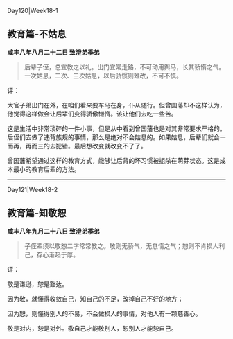 Day120|Week18-1

## 教育篇-不姑息

**咸丰八年八月二十二日 致澄弟季弟**

>后辈子侄，总宜教之以礼。出门宜常走路，不可动用舆马，长其骄惰之气。一次姑息，二次、三次姑息，以后骄惯则难改，不可不慎。

评：

大官子弟出门在外，在咱们看来要车马在身，仆从随行。但曾国藩却不这样认为，他觉得这样做会让后辈们变得骄傲懒惰。该让他们去吃一些苦。

这是生活中非常琐碎的一件小事，但是从中看到曾国藩也是对其非常要求严格的。后侄们去做了违背族规的事情，那么是绝对不会姑息的。如果姑息，后辈们就会一而再，再而三的去犯错。最后想改变就改变不了了。

曾国藩希望通过这样的教育方式，能够让后背的坏习惯被扼杀在萌芽状态。这是成本最小的教育后辈的方法。

------

Day121|Week18-2

## 教育篇-知敬恕

**咸丰八年九月二十八日 致澄弟季弟**

>子侄辈须以敬恕二字常常教之。敬则无骄气，无怠惰之气；恕则不肯损人利己，存心渐趋于厚。

评：

敬是谦逊，恕是豁达。

因为敬，就懂得收敛自己，知自己的不足，改掉自己不好的地方；

因为恕，则懂得别人的不易，不会做损人的事情，对他人有一颗慈善心。

敬是对内，恕是对外。敬自己才能敬别人，恕别人才能恕自己。


